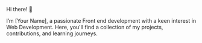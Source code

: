 Hi there! 👋

I’m [Your Name], a passionate Front end development with a keen interest in Web Development. Here, you'll find a collection of my projects, contributions, and learning journeys.

<!---
prerna2506/prerna2506 is a ✨ special ✨ repository because its `README.md` (this file) appears on your GitHub profile.
You can click the Preview link to take a look at your changes.
--->
